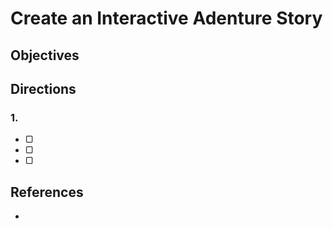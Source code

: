 # Create an Interactive Adenture Story

## Objectives



## Directions

### 1.

- ▢
- ▢
- ▢

## References

-
